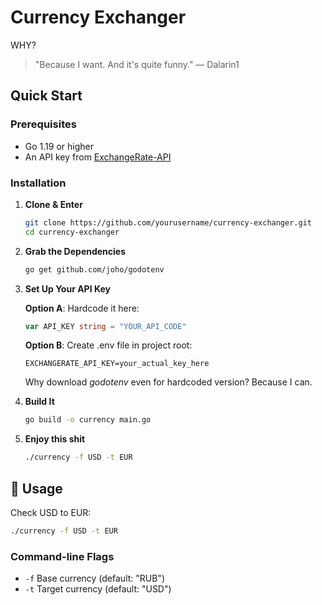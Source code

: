 # Currency Exchanger

WHY?
> "Because I want. And it's quite funny." — Dalarin1

## Quick Start

### Prerequisites

- Go 1.19 or higher
- An API key from [ExchangeRate-API](https://www.exchangerate-api.com/)

### Installation

1. **Clone & Enter**

   ```bash
   git clone https://github.com/yourusername/currency-exchanger.git
   cd currency-exchanger
   ```

2. **Grab the Dependencies**

    ```bash
    go get github.com/joho/godotenv
    ```

3. **Set Up Your API Key**

    **Option A**: Hardcode it here:

    ```go
    var API_KEY string = "YOUR_API_CODE"

    ```

    **Option B**: Create .env file in project root:

    ```text
    EXCHANGERATE_API_KEY=your_actual_key_here
    ```

    Why download _godotenv_ even for hardcoded version? Because I can.
4. **Build It**

    ```bash
    go build -o currency main.go
    ```

5. **Enjoy this shit**

    ```bash
    ./currency -f USD -t EUR
    ```

## 🎯 Usage

Check USD to EUR:

```bash
./currency -f USD -t EUR
```

### Command-line Flags

- `-f` Base currency (default: "RUB")
- `-t` Target currency (default: "USD")
